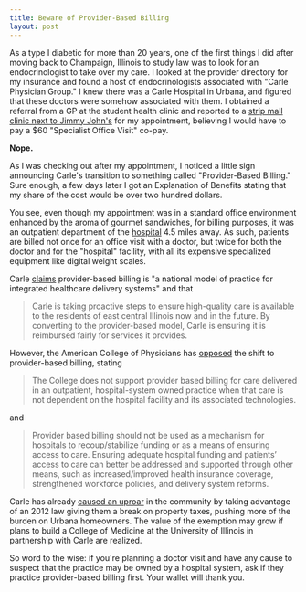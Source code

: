 ```yaml
---
title: Beware of Provider-Based Billing
layout: post
---
```

As a type I diabetic for more than 20 years, one of the first things I did after moving back to Champaign, Illinois to study law was to look for an endocrinologist to take over my care. I looked at the provider directory for my insurance and found a host of endocrinologists associated with "Carle Physician Group." I knew there was a Carle Hospital in Urbana, and figured that these doctors were somehow associated with them. I obtained a referral from a GP at the student health clinic and reported to a [strip mall clinic next to Jimmy John's](https://www.google.com/maps/@40.0979176,-88.2764905,3a,75y,253.79h,83.27t/data=!3m4!1e1!3m2!1sZOyCzgq2FQUalQu4m8SuTA!2e0) for my appointment, believing I would have to pay a $60 "Specialist Office Visit" co-pay.

**Nope.**

As I was checking out after my appointment, I noticed a little sign announcing Carle's transition to something called "Provider-Based Billing." Sure enough, a few days later I got an Explanation of Benefits stating that my share of the cost would be over two hundred dollars.

You see, even though my appointment was in a standard office environment  enhanced by the aroma of gourmet sandwiches, for billing purposes, it was an outpatient department of the [hospital](https://www.google.com/maps/dir/Carle+Foundation+Hospital,+West+Park+Street,+Urbana,+IL/1813+W+Kirby+Ave,+Champaign,+IL+61821/@40.1074231,-88.2646334,14z/data=!3m1!4b1!4m13!4m12!1m5!1m1!1s0x880cd771775e3fdf:0xa2c99a72f917731!2m2!1d-88.215059!2d40.11696!1m5!1m1!1s0x880cd0fb9f9d013b:0xdb14022d2971fda5!2m2!1d-88.2773003!2d40.0973964) 4.5 miles away. As such, patients are billed not once for an office visit with a doctor, but twice for both the doctor and for the "hospital" facility, with all its expensive specialized equipment like digital weight scales.

Carle [claims](http://www.carle.org/Billing/Provider-Based-Billing-FAQ.aspx) provider-based billing is "a national model of practice for integrated healthcare delivery systems" and that
> Carle is taking proactive steps to ensure high-quality care is available to the residents of east central Illinois now and in the future. By converting to the provider-based model, Carle is ensuring it is reimbursed fairly for services it provides.

However, the American College of Physicians has [opposed](http://www.acponline.org/acp_policy/policies/provider_based_billing_2013.pdf) the shift to provider-based billing, stating
> The College does not support provider based billing for care delivered in an outpatient, hospital-system owned practice when that care is not dependent on the hospital facility and its associated technologies.

and

> Provider based billing should not be used as a mechanism for hospitals to
recoup/stabilize funding or as a means of ensuring access to care. Ensuring
adequate hospital funding and patients’ access to care can better be addressed and supported through other means, such as increased/improved health insurance coverage, strengthened workforce policies, and delivery system reforms.

Carle has already [caused an uproar](http://www.news-gazette.com/news/local/2014-05-05/tax-implications-ui-carle-venture-concern-urbana.html) in the community by taking advantage of an 2012 law giving them a break on property taxes, pushing more of the burden on Urbana homeowners. The value of the exemption may grow if plans to build a College of Medicine at the University of Illinois in partnership with Carle are realized.

So word to the wise: if you're planning a doctor visit and have any cause to suspect that the practice may be owned by a hospital system, ask if they practice provider-based billing first. Your wallet will thank you.

